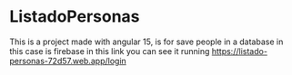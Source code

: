 # ListadoPersonas

This is  a project made with angular 15, is for save people in a database in this case is firebase 
in this link you can see it running https://listado-personas-72d57.web.app/login


